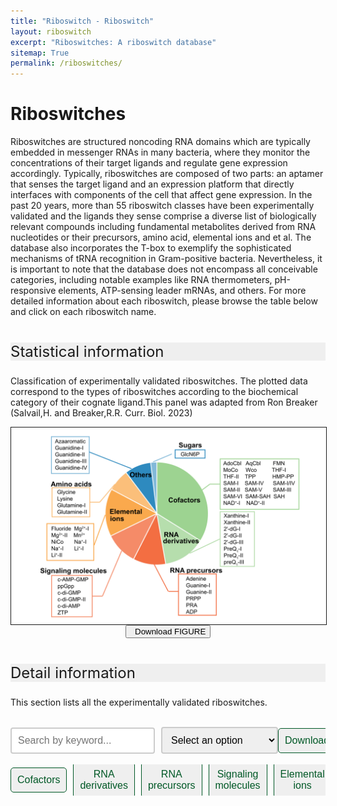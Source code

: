 ```yaml
---
title: "Riboswitch - Riboswitch"
layout: riboswitch
excerpt: "Riboswitches: A riboswitch database"
sitemap: True
permalink: /riboswitches/
---
```

<html lang="en">
<head>
<!--set sort order in table header begin-->
<meta http-equiv="Content-type" content="text/html; charset=utf-8">
  <meta name="viewport" content="width=device-width,initial-scale=1,user-scalable=no">
  <title>Ribozyme applications</title>
  <link rel="stylesheet" type="text/css" href="https://cdn.datatables.net/1.12.1/css/jquery.dataTables.min.css">
  <link rel="stylesheet" type="text/css" href="https://cdn.datatables.net/buttons/2.2.3/css/buttons.dataTables.min.css">

  <script type="text/javascript" src="https://code.jquery.com/jquery-3.5.1.js"></script>
  <script type="text/javascript" src="https://cdn.datatables.net/1.12.1/js/jquery.dataTables.min.js"></script>
  <!--set sort order in table header finish-->
  <style>
    .header_box {
    border: none;
    background: #efefef;
    font-size:24px
  }
  h2{
    font-size:20px;
    font-weight: bold;
  }
/* 按钮容器样式 */
    .button-container {
      display: flex;
      justify-content: left;
      align-items: center;
      height: 50px;
      overflow:auto
    }
    /* 按钮样式 */
    .button {
      display: block;
      padding: 10px;
      margin-right: 10px;
      text-align: center;
      background-color: #efefef;
      color: #005826;
      text-decoration: none;
      font-size: 16px;
      border: 1px solid #005826;
      border-radius: 5px;

    }
    /* 鼠标悬停样式 */
    .button:hover {
      background-color: #999;
      cursor: pointer;
    }
    /* 样式表格 */
    table {
        border: 2px solid #f8f8ff;
        border: 2px solid #767676;
		    border: 2px solid #767676;
		    border-radius: 5px;
		    background-color: #fff;
		    border-radius: 0;
        }
		  th {
        background-color: #719B71;
        background-color: #719B71;
        background-color: #005826;
        color: rgba(255,255,255,0.9);
		    cursor: pointer;
        }
		  td {
		    background-color: #ffffff;
		    background-color: #f9f9f9;
		    background-color: #f9f9f9;
		    }		
		  th, td {

		  padding: 10px 10px;
		}
    /* 隐藏所有 sheet */
    .sheet {
      display: none;
      overflow:auto
    }
    /* Style the search box */
  #searchBox {
    padding: 10px;
    font-size: 16px;
    border: 2px solid #ccc;
    border-radius: 4px;
    width: 300px;
  }
  /* Style the search box when it has focus */
  #searchBox:focus {
    outline: none;
    border-color: #2354C4;
  }
  /* Style the placeholder text */
  #searchBox::placeholder {
    font-size: 16px;
  }
  /* 搜索框和下载框水平布局 */
    .form-container {
      display: flex;
      align-items: center;
      overflow:auto
    }
    .form-container input {
      margin-right: 10px;
    }
    /* 下载框位置设置 */
    .form-container select {
      margin-left: auto;
      padding: 10px;
      font-size: 16px;
      border: 2px solid #ccc;
      border-radius: 4px;
      width: 300px;
    }
    .button.clicked {
    background-color: #999;
}

  </style>
</head>

<body onload="showSheet('sheet1')">
<h1 class="post-title" itemprop="name headline">Riboswitches</h1>
    
Riboswitches are structured noncoding RNA domains which are typically embedded in messenger RNAs in many bacteria, where they monitor the concentrations of their target ligands and regulate gene expression accordingly. Typically, riboswitches are composed of two parts: an aptamer that senses the target ligand and an expression platform that directly interfaces with components of the cell that affect gene expression.
In the past 20 years, more than 55 riboswitch classes have been experimentally validated and the ligands they sense comprise a diverse list of biologically relevant compounds including fundamental metabolites derived from RNA nucleotides or their precursors, amino acid, elemental ions and et al. 
The database also incorporates the T-box to exemplify the sophisticated mechanisms of tRNA recognition in Gram-positive bacteria. Nevertheless, it is important to note that the database does not encompass all conceivable categories, including notable examples like RNA thermometers, pH-responsive elements, ATP-sensing leader mRNAs, and others. For more detailed information about each riboswitch, please browse the table below and click on each riboswitch name.
<br><br>
        
<p class="header_box" >Statistical information </p>
<p>Classification of experimentally validated riboswitches. The plotted data correspond to the types of riboswitches according to the biochemical category of their cognate ligand.This panel was adapted from Ron Breaker (Salvail,H. and Breaker,R.R. Curr. Biol. 2023) </p>
<img src="/images/riboswitches/Classification_of_Riboswitches.svg" alt="drawing" style="width:1000px;display:block;margin:0 auto;border:solid 1px;border-radius:0;" class="img-responsive">
<div style="display: flex; justify-content: center;">
<a href="/downloads/riboswitches_page/Classification_of_Riboswitches.pdf" target="_blank" download="Classification_of_Riboswitches.pdf"><button class="btn btn-secondary"><span class="glyphicon glyphicon-download-alt"></span>&nbsp;&nbsp;Download FIGURE</button></a>   
</div>
<br>
<p class="header_box" >Detail information</p>

        
This section lists all the experimentally validated riboswitches.
<br><br>
<div class="form-container">
  <!-- 搜索框 -->
  <input type="text" id="searchBox" placeholder="Search by keyword..." onfocus="showAllSheets()" oninput="searchTables()"><br><br>
  <select id="downloadOptions">
    <option value="" disabled selected>Select an option</option>
    <option value="/downloads/riboswitches_page/Cofactors.xlsx">Cofactors</option>
    <option value="/downloads/riboswitches_page/RNA_derivatives.xlsx">RNA derivatives</option>
    <option value="/downloads/riboswitches_page/RNA_precursors.xlsx">RNA precursors</option>
    <option value="/downloads/riboswitches_page/Signaling_molecules.xlsx">Signaling molecules</option>
    <option value="/downloads/riboswitches_page/Elemental_ions.xlsx">Elemental ions</option>
    <option value="/downloads/riboswitches_page/Amino_acids.xlsx">Amino acids</option>
    <option value="/downloads/riboswitches_page/Sugars.xlsx">Sugars</option>
    <option value="/downloads/riboswitches_page/Others.xlsx">Others</option>
    <option value="/downloads/riboswitches_page/T-box.xlsx">T-box</option>
    <option value="/downloads/riboswitches_page/All_tables.xlsx">all table in this page </option>
  </select>
  <!-- Download button -->
  <button class="button" onclick="downloadExcel()">Download</button>
</div>
<br>
  <!-- 按钮 -->
  <div class="button-container">
      <button class="button" onclick="showSheet('sheet1')">Cofactors</button>
      <button class="button" onclick="showSheet('sheet2')">RNA derivatives</button>
      <button class="button" onclick="showSheet('sheet3')">RNA precursors</button>
      <button class="button" onclick="showSheet('sheet4')">Signaling molecules</button>
      <button class="button" onclick="showSheet('sheet5')">Elemental ions</button>
      <button class="button" onclick="showSheet('sheet6')">Amino acids</button>
      <button class="button" onclick="showSheet('sheet7')">Sugars</button>
      <button class="button" onclick="showSheet('sheet8')">Others</button>
      <button class="button" onclick="showSheet('sheet9')">T-box</button>
  </div>
        
<div id="sheet1" class="sheet">
    <h2>Cofactors</h2>
    <table id="cfttable">
      <thead>
      <tr>
        <th onclick="sortTable(0)">Name</th>
        <th onclick="sortTable(1)">Ligand</th>
        <th onclick="sortTable(2)">Description</th>
        <th onclick="sortTable(3)">Discovery</th>
        <th onclick="sortTable(4)">Rfam-name</th>
        <th onclick="sortTable(5)">Rfam-ID</th>
      </tr>
      </thead>
      <tbody>
        
      <tr>
        <td name="td0"><a href="https://ribocentre-switch.github.io/docs/Cobalamine" target="_blank"><b>AdoCbl</b></a></td>
        <td name="td1">Adenosylcobalamin</td>
        <td name="td2">Cobalamin riboswitch is a cis-regulatory element which is widely distributed in 5' untranslated regions of cobalamin related genes in bacteria to regulate adjacent genes related to cobalamin metabolism in response to cobalamin binding. Cobalamin riboswitches are broadly classified by the identity of the aptamer, and can be further classified into AdoCbl and AqCbl riboswitch.</td>
        <td name="td3"><a href="https://pubmed.ncbi.nlm.nih.gov/10852957/" target="_blank"><b>2000</b> </a></td>
        <td name="td4">AdoCbl riboswitch
Cobalamin riboswitch<br></td>
        <td name="td5">RF01482
RF00174</td>
      </tr>

            
      <tr>
        <td name="td0"><a href="https://ribocentre-switch.github.io/docs/Cobalamine" target="_blank"><b>AqCbl</b></a></td>
        <td name="td1">Aquocobalamin</td>
        <td name="td2">Cobalamin riboswitch is a cis-regulatory element which is widely distributed in 5' untranslated regions of cobalamin related genes in bacteria to regulate adjacent genes related to cobalamin metabolism in response to cobalamin binding. Cobalamin riboswitches are broadly classified by the identity of the aptamer, and can be further classified into AdoCbl and AqCbl riboswitch.</td>
        <td name="td3"><a href="https://pubmed.ncbi.nlm.nih.gov/10852957/" target="_blank"><b>2000</b> </a></td>
        <td name="td4">AdoCbl variant RNA<br></td>
        <td name="td5">RF01689</td>
      </tr>

            
      <tr>
        <td name="td0"><a href="https://ribocentre-switch.github.io/docs/FMN" target="_blank"><b>FMN</b></a></td>
        <td name="td1">Flain mononucleotide</td>
        <td name="td2">The FMN riboswitch (also known as RFN element) is a highly conserved RNA element which is found frequently in the 5'-untranslated regions of prokaryotic mRNAs that encode for flavin mononucleotide (FMN) biosynthesis and transport proteins. This element is a metabolite-dependent riboswitch that directly binds FMN in the absence of proteins, thus giving it the ability to regulate RNA expression by responding to changes in the concentration of FMN.</td>
        <td name="td3"><a href="https://pubmed.ncbi.nlm.nih.gov/10529804/" target="_blank"><b>1999</b> </a></td>
        <td name="td4">FMN riboswitch (RFN element)<br></td>
        <td name="td5">RF00050</td>
      </tr>

            
      <tr>
        <td name="td0"><a href="https://ribocentre-switch.github.io/docs/MoCo&Wco" target="_blank"><b>MoCo</b></a></td>
        <td name="td1">Molybdenum cofactor</td>
        <td name="td2">The Moco RNA motif is a conserved RNA structure that is presumed to be a riboswitch that binds molybdenum cofactor or the related tungsten cofactor. As these cofactors are not available in purified form, in vitro binding assays cannot be performed. However, the genetic data, complex structure of the RNA and the failure to detect a protein involved in the regulation suggest that the Moco RNA motif corresponds to a class of riboswitches.</td>
        <td name="td3"><a href="https://pubmed.ncbi.nlm.nih.gov/17621584/" target="_blank"><b>2007</b> </a></td>
        <td name="td4">Moco (molybdenum cofactor) riboswitch<br></td>
        <td name="td5">RF01055</td>
      </tr>

            
      <tr>
        <td name="td0"><a href="https://ribocentre-switch.github.io/docs/MoCo&Wco" target="_blank"><b>Wco</b></a></td>
        <td name="td1">Tungsten cofactor</td>
        <td name="td2">The Moco RNA motif is a conserved RNA structure that is presumed to be a riboswitch that binds molybdenum cofactor or the related tungsten cofactor. As these cofactors are not available in purified form, in vitro binding assays cannot be performed. However, the genetic data, complex structure of the RNA and the failure to detect a protein involved in the regulation suggest that the Moco RNA motif corresponds to a class of riboswitches.</td>
        <td name="td3"><a href="https://pubmed.ncbi.nlm.nih.gov/17621584/" target="_blank"><b>2007</b> </a></td>
        <td name="td4">None<br></td>
        <td name="td5">None</td>
      </tr>

            
      <tr>
        <td name="td0"><a href="https://ribocentre-switch.github.io/docs/THF" target="_blank"><b>THF-I</b></a></td>
        <td name="td1">Tetrahydrofolate</td>
        <td name="td2">THF riboswitches are a class of homologous RNAs in certain bacteria that bind tetrahydrofolate (THF) which are almost exclusively located in the probable 5' UTR of protein-coding genes,  encoding either folate transporters or enzymes involved in folate metabolism. THF riboswitches are found in a variety of <i>Bacillota</i>, specifically the <i>orders Clostridiales</i> and <i>Lactobacillales</i>, and more rarely in other lineages of bacteria.</td>
        <td name="td3"><a href="https://pubmed.ncbi.nlm.nih.gov/20659680/" target="_blank"><b>2010</b> </a></td>
        <td name="td4">THF riboswitch<br></td>
        <td name="td5">RF01831</td>
      </tr>

            
      <tr>
        <td name="td0"><a href="https://ribocentre-switch.github.io/docs/THF" target="_blank"><b>THF-II</b></a></td>
        <td name="td1">Tetrahydrofolate</td>
        <td name="td2">THF-II riboswitch (also known as folE RNA motif) is a conserved RNA structure that was discovered by bioinformatics. All known folE RNAs are present upstream of genes encoding GTP cyclohydrolase I, which performs a step in folate metabolism. folE RNAs have been shown to bind tetrahydrofolate and related molecules, leading to their designation as a second structural class of tetrahydrofolate riboswitches, called THF-II riboswitches.</td>
        <td name="td3"><a href="https://pubmed.ncbi.nlm.nih.gov/28977401/" target="_blank"><b>2017</b> </a></td>
        <td name="td4">folE RNA<br></td>
        <td name="td5">RF02977</td>
      </tr>

            
      <tr>
        <td name="td0"><a href="https://ribocentre-switch.github.io/docs/TPP" target="_blank"><b>TPP</b></a></td>
        <td name="td1">Thiamin pyrophosphate</td>
        <td name="td2">The TPP riboswitch, also known as the THI element and Thi-box riboswitch, is a highly conserved RNA secondary structure. It binds thiamine pyrophosphate (TPP) directly and modulates gene expression through a variety of mechanisms in archaea, bacteria and eukaryotes.</td>
        <td name="td3"><a href="https://pubmed.ncbi.nlm.nih.gov/11470904/" target="_blank"><b>2001</b> </a></td>
        <td name="td4">TPP riboswitch (THI element)<br></td>
        <td name="td5">RF00059</td>
      </tr>

            
      <tr>
        <td name="td0"><a href="https://ribocentre-switch.github.io/docs/HMP-PP" target="_blank"><b>HMP-PP</b></a></td>
        <td name="td1">Hydroxymethyl-pyrimidine pyrophosphate</td>
        <td name="td2">HMP-PP riboswitches are a class of homologous RNAs in certain bacteria that function as sensors of the thiamin precursor HMP-PP. The HMP-PP riboswitch was initially named as the ‘thiS motif’ because of its frequent association with a gene coding for the ThiS protein, which delivers sulfur to form the thiazole moiety of the thiamin precursor HET-P. The 3D structure of the HMP-PP riboswitch has not been solved yet.</td>
        <td name="td3"><a href="https://pubmed.ncbi.nlm.nih.gov/30902049/" target="_blank"><b>2019</b> </a></td>
        <td name="td4">None<br></td>
        <td name="td5">None</td>
      </tr>

            
      <tr>
        <td name="td0"><a href="https://ribocentre-switch.github.io/docs/SAM-I_clan" target="_blank"><b>SAM-I</b></a></td>
        <td name="td1">S-adenosylmethionine</td>
        <td name="td2">This family is a member of clan (CL00012), which contains the following 3 members:SAM-I, SAM-I-IV-variant, SAM-IV, they are a kind of riboswitch that specifically binds S-adenosylmethionine (SAM), whose members share a common binding core but have widely divergent peripheral architectures.</td>
        <td name="td3"><a href="https://pubmed.ncbi.nlm.nih.gov/10094622/" target="_blank"><b>1998</b> </a></td>
        <td name="td4">SAM riboswitch (S box leader)<br></td>
        <td name="td5">RF00162</td>
      </tr>

            
      <tr>
        <td name="td0"><a href="https://ribocentre-switch.github.io/docs/SAM-I_clan" target="_blank"><b>SAM-IV</b></a></td>
        <td name="td1">S-adenosylmethionine</td>
        <td name="td2">This family is a member of clan (CL00012), which contains the following 3 members:SAM-I, SAM-I-IV-variant, SAM-IV, they are a kind of riboswitch that specifically binds S-adenosylmethionine (SAM), whose members share a common binding core but have widely divergent peripheral architectures.</td>
        <td name="td3"><a href="https://pubmed.ncbi.nlm.nih.gov/17621584/" target="_blank"><b>2007</b> </a></td>
        <td name="td4">S-adenosyl methionine (SAM) riboswitch<br></td>
        <td name="td5">RF00634</td>
      </tr>

            
      <tr>
        <td name="td0"><a href="https://ribocentre-switch.github.io/docs/SAM-I_clan" target="_blank"><b>SAM-I/IV</b></a></td>
        <td name="td1">S-adenosylmethionine</td>
        <td name="td2">This family is a member of clan (CL00012), which contains the following 3 members:SAM-I, SAM-I-IV-variant, SAM-IV, they are a kind of riboswitch that specifically binds S-adenosylmethionine (SAM), whose members share a common binding core but have widely divergent peripheral architectures.</td>
        <td name="td3"><a href="https://pubmed.ncbi.nlm.nih.gov/20230605/" target="_blank"><b>2010</b> </a></td>
        <td name="td4">SAM-I/IV variant riboswitch<br></td>
        <td name="td5">RF01725</td>
      </tr>

            
      <tr>
        <td name="td0"><a href="https://ribocentre-switch.github.io/docs/SAM-II_clan" target="_blank"><b>SAM-II</b></a></td>
        <td name="td1">S-adenosylmethionine</td>
        <td name="td2">This family consists of two members: SAM-II and SAM-V riboswitch, The SAM-II riboswitch is a RNA element found predominantly in Alphaproteobacteria that binds S-adenosyl methionine (SAM). SAM-V riboswitch is the fifth known riboswitch to bind S-adenosyl methionine (SAM).</td>
        <td name="td3"><a href="https://pubmed.ncbi.nlm.nih.gov/16086852/" target="_blank"><b>2005</b> </a></td>
        <td name="td4">SAM riboswitch (alpha-proteobacteria)<br></td>
        <td name="td5">RF00521</td>
      </tr>

            
      <tr>
        <td name="td0"><a href="https://ribocentre-switch.github.io/docs/SAM-II_clan" target="_blank"><b>SAM-V</b></a></td>
        <td name="td1">S-adenosylmethionine</td>
        <td name="td2">This family consists of two members: SAM-II and SAM-V riboswitch, The SAM-II riboswitch is a RNA element found predominantly in Alphaproteobacteria that binds S-adenosyl methionine (SAM). SAM-V riboswitch is the fifth known riboswitch to bind S-adenosyl methionine (SAM).</td>
        <td name="td3"><a href="https://pubmed.ncbi.nlm.nih.gov/19531245/" target="_blank"><b>2009</b> </a></td>
        <td name="td4">SAM-V riboswitch<br></td>
        <td name="td5">RF01826</td>
      </tr>

            
      <tr>
        <td name="td0"><a href="https://ribocentre-switch.github.io/docs/SAM-III" target="_blank"><b>SAM-III</b></a></td>
        <td name="td1">S-adenosylmethionine</td>
        <td name="td2">The S<sub>MK</sub>box riboswitch (also known as SAM-III) is an RNA element that regulates gene expression in bacteria.</td>
        <td name="td3"><a href="https://pubmed.ncbi.nlm.nih.gov/16491091/" target="_blank"><b>2006</b> </a></td>
        <td name="td4">SMK box translational riboswitch (SAM-III)<br></td>
        <td name="td5">RF01767</td>
      </tr>

            
      <tr>
        <td name="td0"><a href="https://ribocentre-switch.github.io/docs/SAM-VI" target="_blank"><b>SAM-VI</b></a></td>
        <td name="td1">S-adenosylmethionine</td>
        <td name="td2">SAM-VI is predominantly found in Bifidobacterium and exhibits some similarities to the SAM-III (Smk box) riboswitch class</td>
        <td name="td3"><a href="https://pubmed.ncbi.nlm.nih.gov/29106323/" target="_blank"><b>2018</b> </a></td>
        <td name="td4">SAM-VI riboswitch<br></td>
        <td name="td5">RF02885</td>
      </tr>

            
      <tr>
        <td name="td0"><a href="https://ribocentre-switch.github.io/docs/SAM-SAH" target="_blank"><b>SAM-SAH</b></a></td>
        <td name="td1">S-adenosylmethionine and S-adenosylhomocysteine</td>
        <td name="td2">The SAM–SAH riboswitch is a conserved RNA structure in certain bacteria that binds S-adenosylmethionine (SAM) and S-adenosylhomocysteine (SAH) and is therefore presumed to be a riboswitch.</td>
        <td name="td3"><a href="https://pubmed.ncbi.nlm.nih.gov/20230605/" target="_blank"><b>2010</b> </a></td>
        <td name="td4">SAM/SAH riboswitch<br></td>
        <td name="td5">RF01727</td>
      </tr>

            
      <tr>
        <td name="td0"><a href="https://ribocentre-switch.github.io/docs/SAH" target="_blank"><b>SAH</b></a></td>
        <td name="td1">S-adenosylhomocysteine</td>
        <td name="td2">SAH riboswitches are a kind of riboswitch that bind S-adenosylhomocysteine (SAH). SAH riboswitches typically up-regulate genes involved in recycling SAH to create more SAM (or the metabolically related methionine).</td>
        <td name="td3"><a href="https://pubmed.ncbi.nlm.nih.gov/18374645/" target="_blank"><b>2008</b> </a></td>
        <td name="td4">S-adenosyl-L-homocysteine riboswitch<br></td>
        <td name="td5">RF01057</td>
      </tr>

            
      <tr>
        <td name="td0"><a href="https://ribocentre-switch.github.io/docs/NAD" target="_blank"><b>NAD<sup>+</sup>-I</b></a></td>
        <td name="td1">Nicotinamide adenine dinucleotide</td>
        <td name="td2">NAD<sup>+</sup>-I riboswitch is the first class of riboswitches that recognize NAD<sup>+</sup>. It is usually located upstream of <i>nadA</i> genes within the phylum Acidobacteria, which encode quinolinate synthetase, an enzyme that performs a step in NAD<sup>+</sup> synthesis.</td>
        <td name="td3"><a href="https://pubmed.ncbi.nlm.nih.gov/28977401/" target="_blank"><b>2017</b> </a></td>
        <td name="td4">nadA RNA<br></td>
        <td name="td5">RF03013</td>
      </tr>

            
      <tr>
        <td name="td0"><a href="https://ribocentre-switch.github.io/docs/NAD2" target="_blank"><b>NAD<sup>+</sup>-II</b></a></td>
        <td name="td1">Nicotinamide adenine dinucleotide</td>
        <td name="td2">NAD<sup>+</sup>-II riboswitch is the second class of riboswitches that recognize NAD<sup>+</sup>. It is usually associated with <i>pnuC</i> genes, and PnuC proteins are known to transport nicotinamide riboside (NR), which is a component of the ubiquitous and abundant enzyme cofactor nicotinamide adenine dinucleotide (NAD<sup>+</sup>).</td>
        <td name="td3"><a href="https://pubmed.ncbi.nlm.nih.gov/33970790/" target="_blank"><b>2021</b> </a></td>
        <td name="td4">None<br></td>
        <td name="td5">None</td>
      </tr>

            
	</tbody>
    </table>
</div>        

<div id="sheet2" class="sheet">
    <h2>RNA derivatives</h2>
    <table id="rnadetable">
      <thead>
      <tr>
        <th onclick="sortTable(0)">Name</th>
        <th onclick="sortTable(1)">Ligand</th>
        <th onclick="sortTable(2)">Description</th>
        <th onclick="sortTable(3)">Discovery</th>
        <th onclick="sortTable(4)">Rfam-name</th>
        <th onclick="sortTable(5)">Rfam-ID</th>
      </tr>
      </thead>
      <tbody>
        
        <tr>
            <td name="td0"><a href="https://ribocentre-switch.github.io/docs/Xanthine" target="_blank"><b>Xanthine-I</b></a></td>
            <td name="td1">Xanthine</td>
            <td name="td2">There are two classes of xanthine riboswitches. The xanthine-I riboswitch, formerly known as the NMT1 motif RNA, is tightly binds 8-azaxanthine, xanthine, and uric acid. Xanthine-II riboswitch is a class of xanthine-sensing guanine riboswitch variants.</td>
            <td name="td3"><a href="https://pubmed.ncbi.nlm.nih.gov/32345632/" target="_blank"><b>2020</b> </a></td>
            <td name="td4">Xanthine riboswitch (NMT1 RNA)<br></td>
            <td name="td5">RF03054</td>
        </tr>

            
        <tr>
            <td name="td0"><a href="https://ribocentre-switch.github.io/docs/Xanthine" target="_blank"><b>Xanthine-II</b></a></td>
            <td name="td1">Xanthine</td>
            <td name="td2">There are two classes of xanthine riboswitches. The xanthine-I riboswitch, formerly known as the NMT1 motif RNA, is tightly binds 8-azaxanthine, xanthine, and uric acid. Xanthine-II riboswitch is a class of xanthine-sensing guanine riboswitch variants.</td>
            <td name="td3"><a href="https://pubmed.ncbi.nlm.nih.gov/35622895/" target="_blank"><b>2022</b> </a></td>
            <td name="td4">None<br></td>
            <td name="td5">NA</td>
        </tr>

            
        <tr>
            <td name="td0"><a href="https://ribocentre-switch.github.io/docs/2-dG" target="_blank"><b>2'-dG-I</b></a></td>
            <td name="td1">2'-Deoxyguanosine</td>
            <td name="td2">Carrying an aptamer domain similar in sequence and secondary structure to the guanine riboswitch, the 2'-dG-I riboswitch exhibits improved affinities for 2'-deoxyguanosine (2'-dG) and guanosine, and contains a uracil ribonucleotide in a conserved position of the ligand-binding aptamer domain. The 2'-dG-I riboswitch has atomic-resolution structural model.</td>
            <td name="td3"><a href="https://pubmed.ncbi.nlm.nih.gov/17911257/" target="_blank"><b>2007</b> </a></td>
            <td name="td4">Purine riboswitch<br></td>
            <td name="td5">RF00167</td>
        </tr>

            
        <tr>
            <td name="td0"><a href="https://ribocentre-switch.github.io/docs/2-dG" target="_blank"><b>2'-dG-II</b></a></td>
            <td name="td1">2'-Deoxyguanosine</td>
            <td name="td2">Carrying an aptamer domain similar in sequence and secondary structure to the guanine riboswitch, the 2'-dG-II riboswitch exhibits improved affinities for 2'-deoxyguanosine (2'-dG), 3'-deoxyguanosine (3'-dG) and guanosine, and contains a uracil ribonucleotide in a conserved position of the ligand-binding aptamer domain. The 2'-dG-II riboswitch also has atomic-resolution structural model.</td>
            <td name="td3"><a href="https://pubmed.ncbi.nlm.nih.gov/28265071/" target="_blank"><b>2017</b> </a></td>
            <td name="td4">2dG-II<br></td>
            <td name="td5">RF03165</td>
        </tr>

            
        <tr>
            <td name="td0"><a href="https://ribocentre-switch.github.io/docs/2-dG" target="_blank"><b>2'-dG-III</b></a></td>
            <td name="td1">2'-Deoxyguanosine</td>
            <td name="td2">Carrying an aptamer domain similar in sequence and secondary structure to the guanine riboswitch, the 2'-dG-III riboswitch exhibits improved affinities for 2'-deoxyguanosine (2'-dG), 3'-deoxyguanosine (3'-dG) and guanosine, and contains a uracil ribonucleotide in a conserved position of the ligand-binding aptamer domain</td>
            <td name="td3"><a href="https://pubmed.ncbi.nlm.nih.gov/35622895/" target="_blank"><b>2022</b> </a></td>
            <td name="td4">None<br></td>
            <td name="td5">None</td>
        </tr>

            
        <tr>
            <td name="td0"><a href="https://ribocentre-switch.github.io/docs/PreQ" target="_blank"><b>PreQ<sub>1</sub>-I</b></a></td>
            <td name="td1">Prequeusine-1</td>
            <td name="td2">PreQ<sub>1</sub> is a guanine-derived nucleobase that is known to be incorporated in the wobble position of tRNAs containing the GUN anticodon sequence and then further modified to yield queuosine (Q). PreQ<sub>1</sub>-I has a distinctly small aptamer, ranging from 25 to 45 nucleotides long, and it is represented by RNAs sub-classified as 'type 1', 'type 2' and 'type 3'.</td>
            <td name="td3"><a href="https://pubmed.ncbi.nlm.nih.gov/17384645/" target="_blank"><b>2007</b> </a></td>
            <td name="td4">PreQ1 riboswitch<br></td>
            <td name="td5">RF00522</td>
        </tr>

            
        <tr>
            <td name="td0"><a href="https://ribocentre-switch.github.io/docs/PreQ" target="_blank"><b>PreQ<sub>1</sub>-II</b></a></td>
            <td name="td1">Prequeusine-1</td>
            <td name="td2">PreQ<sub>1</sub>-II riboswitch, only found in <i>Lactobacillales</i>, has a larger and more complex consensus sequence and structure than preQ<sub>1</sub>-I riboswitch, with an average of 58 nucleotides composing its aptamer, which forms as many as five base-paired substructures</td>
            <td name="td3"><a href="https://pubmed.ncbi.nlm.nih.gov/18305186/" target="_blank"><b>2008</b> </a></td>
            <td name="td4">preQ1-II (pre queuosine) riboswitch<br></td>
            <td name="td5">RF01054</td>
        </tr>

            
        <tr>
            <td name="td0"><a href="https://ribocentre-switch.github.io/docs/PreQ" target="_blank"><b>preQ<sub>1</sub>-III</b></a></td>
            <td name="td1">Prequeusine-1</td>
            <td name="td2">PreQ<sub>1</sub>-III riboswitch has a distinct structure and is also larger in aptamer size than preQ<sub>1</sub>-I riboswitch, ranging from 33 to 58 nucleotides.</td>
            <td name="td3"><a href="https://pubmed.ncbi.nlm.nih.gov/25036777/" target="_blank"><b>2014</b> </a></td>
            <td name="td4">PreQ1-III riboswitch<br></td>
            <td name="td5">RF02680</td>
        </tr>

            
	</tbody>
    </table>
</div>       

<div id="sheet3" class="sheet">
    <h2>RNA precursors</h2>
    <table id="rnapretable">
    <thead>
      <tr>
        <th onclick="sortTable(0)">name</th>
        <th onclick="sortTable(1)">Ligand</th>
        <th onclick="sortTable(2)">Description</th>
        <th onclick="sortTable(3)">Discovery</th>
        <th onclick="sortTable(4)">Rfam-name</th>
        <th onclick="sortTable(5)">Rfam-ID</th>
      </tr>
      </thead>
      <tbody>
        
      <tr>
        <td name="td0"><a href="https://ribocentre-switch.github.io/docs/Adenine" target="_blank"><b>Adenine</b></a></td>
        <td name="td1">Adenine</td>
        <td name="td2">Carrying an aptamer domain similar in sequence and secondary structure to the guanine riboswitch, the adenine riboswitch selectively recognizes adenine, and contains a uracil ribonucleotide in position 74 of the adenine-binding aptamer domain. <i>B. subtilis ydhL</i> (also called <i>pbuE</i>) and two RNAs (<i>add</i> genes) from <i>Clostridium perfringens</i> and <i>Vibrio vulnificus</i> harbor adenine riboswitches in their mRNA elements.</td>
        <td name="td3"><a href="https://pubmed.ncbi.nlm.nih.gov/14718920/" target="_blank"><b>2004</b> </a></td>
        <td name="td4">Purine riboswitch<br></td>
        <td name="td5">RF00167</td>
      </tr>

            
      <tr>
        <td name="td0"><a href="https://ribocentre-switch.github.io/docs/Guanine" target="_blank"><b>Guanine-I</b></a></td>
        <td name="td1">Guanine</td>
        <td name="td2">The guanine riboswitch selectively recognizes guanine, and contains a cytosine ribonucleotide in a specific position of the guanine-binding aptamer domain, most commonly associated with genes encoding phosphoribosyltransferase (PRT) enzymes. The guanine-I riboswitch has been shown to control gene expression through transcriptional termination.</td>
        <td name="td3"><a href="https://pubmed.ncbi.nlm.nih.gov/12787499/" target="_blank"><b>2003</b> </a></td>
        <td name="td4">Purine riboswitch<br></td>
        <td name="td5">RF00167</td>
      </tr>

            
      <tr>
        <td name="td0"><a href="https://ribocentre-switch.github.io/docs/Guanine" target="_blank"><b>Guanine-II</b></a></td>
        <td name="td1">Guanine</td>
        <td name="td2">The guanine riboswitch selectively recognizes guanine, and contains a cytosine ribonucleotide in a specific position of the guanine-binding aptamer domain, most commonly associated with genes encoding phosphoribosyltransferase (PRT) enzymes. The guanine-II riboswitch is consistent with a genetic "ON" switch.</td>
        <td name="td3"><a href="https://pubmed.ncbi.nlm.nih.gov/35622895/" target="_blank"><b>2022</b> </a></td>
        <td name="td4">Purine riboswitch<br></td>
        <td name="td5">RF00167</td>
      </tr>

            
      <tr>
        <td name="td0"><a href="https://ribocentre-switch.github.io/docs/PRPP" target="_blank"><b>PRPP</b></a></td>
        <td name="td1">Phosphoribosyl Pyrophosphate</td>
        <td name="td2">The <i>ykkC</i> RNAs were initially found in 2004. Phosphoribosyl pyrophosphate (PRPP, 5-phospho-α-D-ribose 1-diphosphate) was identified as the ligand for <i>ykkC</i> subtype 2b RNAs (PRPP riboswitches).</td>
        <td name="td3"><a href="https://pubmed.ncbi.nlm.nih.gov/29504937/" target="_blank"><b>2018</b> </a></td>
        <td name="td4">None<br></td>
        <td name="td5">None</td>
      </tr>

            
      <tr>
        <td name="td0"><a href="https://ribocentre-switch.github.io/docs/PRA" target="_blank"><b>PRA</b></a></td>
        <td name="td1">5-phospho-Dribosylamine</td>
        <td name="td2">The PRA riboswitch (<i>Fibro-purF</i> RNA motif) is a conserved RNA structure that was discovered by bioinformatics. All known <i>Fibro-purF</i> RNAs are found upstream of <i>purF</i> genes, which encode amidophosphoribosyltransferase that participates in the biosynthesis of biological purine molecules.</td>
        <td name="td3"><a href="https://pubmed.ncbi.nlm.nih.gov/32843366/" target="_blank"><b>2020</b> </a></td>
        <td name="td4">Fibro-purF RNA<br></td>
        <td name="td5">RF02974</td>
      </tr>

            
      <tr>
        <td name="td0"><a href="https://ribocentre-switch.github.io/docs/ADP" target="_blank"><b>ADP</b></a></td>
        <td name="td1">Adenosine diphosphate</td>
        <td name="td2">The <i>ykkC</i> RNAs were initially found in 2004. The <i>ykkC</i> subtype 2c RNAs were proved to recognize adenosine and cytidine 5′-diphosphate molecules in either their ribose or deoxyribose forms (ADP, dADP, CDP, and dCDP) in 2019.</td>
        <td name="td3"><a href="https://pubmed.ncbi.nlm.nih.gov/30081631/" target="_blank"><b>2019</b> </a></td>
        <td name="td4">None<br></td>
        <td name="td5">None</td>
      </tr>

            
      </tbody>
    </table>
</div>       
        
<div id="sheet4" class="sheet">
    <h2>Signaling molecules</h2>
    <table id="smtable">
      <thead>
      <tr>
        <th onclick="sortTable(0)">Name</th>
        <th onclick="sortTable(1)">Ligand</th>
        <th onclick="sortTable(2)">Description</th>
        <th onclick="sortTable(3)">Discovery</th>
        <th onclick="sortTable(4)">Rfam-name</th>
        <th onclick="sortTable(5)">Rfam-ID</th>
      </tr>
      </thead>
      <tbody>
        
       <tr>
         <td name="td0"><a href="https://ribocentre-switch.github.io/docs/c-AMP-GMP" target="_blank"><b>c-AMP-GMP</b></a></td>
         <td name="td1">Cyclic AMP-GMP</td>
         <td name="td2">The c-AMP-GMP riboswitch (also known as c-GAMP riboswitch) form a class of riboswitch that binds specifically to cyclic AMP-GMP. Previously annotated as the c-di-GMP-I riboswitch, its mutant c-AMP-GMP riboswitch is able to bind to a second messenger, c-AMP-GMP. The c-AMP-GMP riboswitch recognizes c-AMP-GMP and controls a group of genes important for utilizing iron oxide (III) in external power generation. The riboswitch are predominantly found in species of <i>Bacillales</i>, <i>Clostridia</i>, <i>Deltaproteobacteria</i>, and <i>Gammaproteobacteria</i> .</td>
         <td name="td3"><a href="https://pubmed.ncbi.nlm.nih.gov/25848023/" target="_blank"><b>2015</b> </a></td>
         <td name="td4">None<br></td>
         <td name="td5">None</td>
        </tr>

            
       <tr>
         <td name="td0"><a href="https://ribocentre-switch.github.io/docs/ppGpp" target="_blank"><b>ppGpp</b></a></td>
         <td name="td1">Guanosine tetraphosphate</td>
         <td name="td2">The ppGpp riboswitches, originally identified by bioinformatics and classified as subtypes 2a of "The ykkC motif", form a class of riboswitch that specifically bind guanosine tetraphosphate (ppGpp), which is a well-known alarmone produced during various stresses including stringent response, causing by a shortage of amino acids. The ppGpp riboswitches control genes involved in biosynthesis and transport of branched-chain amino acids and genes encoding for glutamate synthase and the ATP-binding cassette transporters (ABC transporters).</td>
         <td name="td3"><a href="https://pubmed.ncbi.nlm.nih.gov/29784782/" target="_blank"><b>2018</b> </a></td>
         <td name="td4">None<br></td>
         <td name="td5">None</td>
        </tr>

            
       <tr>
         <td name="td0"><a href="https://ribocentre-switch.github.io/docs/c-di-GMP" target="_blank"><b>c-di-GMP</b></a></td>
         <td name="td1">Cyclic di-GMP</td>
         <td name="td2">The c-di-GMP-I riboswitches are a class of riboswitch that specifically bind cyclic di-GMP, which is a second messenger that is used in a variety of microbial processes including virulence, motility and biofilm formation. The c-di-GMP-I riboswitches were originally identified by bioinformatics as a conserved RNA-like structure called the "GEMM motif". These riboswitches are present in a wide variety of bacteria, and are most common in <i>Clostridia</i> and certain varieties of <i>Pseudomonadota</i>. The riboswitches are present in pathogens such as <i>Clostridium difficile</i>, <i>Vibrio cholerae</i> (which causes cholera) and <i>Bacillus anthracis</i> (which causes anthrax). <i>Geobacter uraniumreducens</i> is predicted to have 30 instances of this riboswitch in its genome. A bacteriophage that infects <i>C. difficile</i> is predicted to carry a cyclic di-GMP-I riboswitch, which it might use to detect and exploit the physiological state of bacteria that it infects.</td>
         <td name="td3"><a href="https://pubmed.ncbi.nlm.nih.gov/18635805/" target="_blank"><b>2008</b> </a></td>
         <td name="td4">Cyclic di-GMP-I riboswitch
c-di-GMP-I-GGC riboswitch
c-di-GMP-I-UAU riboswitch<br></td>
         <td name="td5">RF01051
RF03167
RF03168</td>
        </tr>

            
       <tr>
         <td name="td0"><a href="https://ribocentre-switch.github.io/docs/c-di-GMP" target="_blank"><b>c-di-GMP-II</b></a></td>
         <td name="td1">Cyclic di-GMP</td>
         <td name="td2">The c-di-GMP-II riboswitches form a class of riboswitches that specifically bind cyclic di-GMP, a second messenger used in multiple bacterial processes such as virulence, motility and biofilm formation. The c-di-GMP-II riboswitches are structurally unrelated to c-di-GMP-I riboswitches, though they have the same function. The c-di-GMP-II riboswitches were discovered by bioinformatics, and are common in species within the class <i>Clostridia</i> and the <i>genus Deinococcus</i>. They are also found in some other bacterial lineages. There is significant overlap between species that use c-di-GMP-I and c-di-GMP-II riboswitches, as both riboswitch classes are common in <i>Clostridia</i>.</td>
         <td name="td3"><a href="https://pubmed.ncbi.nlm.nih.gov/20705859/" target="_blank"><b>2010</b> </a></td>
         <td name="td4">Cyclic di-GMP-II riboswitch
c-di-GMP-II-GAG riboswitch
c-di-GMP-II-GCG riboswitch<br></td>
         <td name="td5">RF01786
RF03169
RF03170</td>
        </tr>

            
       <tr>
         <td name="td0"><a href="https://ribocentre-switch.github.io/docs/c-di-AMP" target="_blank"><b>c-di-AMP</b></a></td>
         <td name="td1">Cyclic di-AMP</td>
         <td name="td2">The YdaO/YuaA leader (now called the c-di-AMP riboswitch) is a conserved RNA structure found upstream of the <i>ydaO</i> and <i>yuaA</i> genes in <i>Bacillus subtilis</i> and related genes in other bacteria. Its secondary structure and gene associations were predicted by bioinformatics. These RNAs function as riboswitches, and sense the signaling molecule cyclic di-AMP.</td>
         <td name="td3"><a href="https://pubmed.ncbi.nlm.nih.gov/24141192/" target="_blank"><b>2013</b> </a></td>
         <td name="td4">YdaO/YuaA leader<br></td>
         <td name="td5">RF00379</td>
        </tr>

            
       <tr>
         <td name="td0"><a href="https://ribocentre-switch.github.io/docs/ZTP" target="_blank"><b>ZTP</b></a></td>
         <td name="td1">ZTP</td>
         <td name="td2">The ZMP/ZTP riboswitch (called the <i>pfl</i> RNA motif before) refers to a conserved RNA structure present in some bacteria and originally discovered using bioinformatics. ZMP/ZTP riboswitch is consistently present in genomic locations that likely correspond to the 5' UTRs of protein-coding genes. This arrangement in bacteria is commonly associated with cis-regulatory elements.</td>
         <td name="td3"><a href="https://pubmed.ncbi.nlm.nih.gov/25616067/" target="_blank"><b>2015</b> </a></td>
         <td name="td4">ZMP/ZTP riboswitch<br></td>
         <td name="td5">RF01750</td>
        </tr>

            
      </tbody>
    </table>
</div>

<div id="sheet5" class="sheet">
    <h2>Elemental ions</h2>
    <table id="eletable">
      <thead>
      <tr>
        <th onclick="sortTable(0)">name</th>
        <th onclick="sortTable(1)">Ligand</th>
        <th onclick="sortTable(2)">Description</th>
        <th onclick="sortTable(3)">Discovery</th>
        <th onclick="sortTable(4)">Rfam-name</th>
        <th onclick="sortTable(5)">Rfam-ID</th>
      </tr>
      </thead>
      <tbody>
        
      <tr>
         <td name="td0"><a href="https://ribocentre-switch.github.io/docs/Fluoride" target="_blank"><b>Fluoride</b></a></td>
         <td name="td1">F<sup>-</sup></td>
         <td name="td2">The fluoride riboswitch (formerly called the <i>crcB</i> RNA motif) is a conserved RNA structure identified by bioinformatics in a wide variety of bacteria and archaea. These RNAs were later shown to function as riboswitches that sense fluoride ions. These "fluoride riboswitches" increase expression of downstream genes when fluoride levels are elevated, and the genes are proposed to help mitigate the toxic effects of very high levels of fluoride.</td>
         <td name="td3"><a href="https://pubmed.ncbi.nlm.nih.gov/20230605/" target="_blank"><b>2010</b> </a></td>
         <td name="td4">Fluoride riboswitch (crcB)<br></td>
         <td name="td5">RF01734</td>
      </tr>

            
      <tr>
         <td name="td0"><a href="https://ribocentre-switch.github.io/docs/Magnesium" target="_blank"><b>Mg<sup>2+</sup>-I</b></a></td>
         <td name="td1">Mg<sup>2+</sup>-I</td>
         <td name="td2">The Ykok leader or M-box is a Mg-sensing RNA structure that controls the expression of Magnesium ion transport proteins in bacteria. It is a distinct structure to the Magnesium responsive RNA element. Examples of the conserved M-box RNA structure occur upstream of each of the three major families of Mg transporters (CorA, MgtE and MgtA/MgtB) in various bacterial species.</td>
         <td name="td3"><a href="https://pubmed.ncbi.nlm.nih.gov/15096624/" target="_blank"><b>2004</b> </a></td>
         <td name="td4">M-box riboswitch (ykoK leader)<br></td>
         <td name="td5">RF00380</td>
      </tr>

            
      <tr>
         <td name="td0"><a href="https://ribocentre-switch.github.io/docs/Magnesium" target="_blank"><b>Mg<sup>2+</sup>-II</b></a></td>
         <td name="td1">Mg<sup>2+</sup>-I</td>
         <td name="td2">The Magnesium responsive RNA element is a cis-regulatory element that regulates the expression of the magnesium transporter protein MgtA. It is located in the 5' UTR of this gene. A recent report suggests that the RNA element targets the mgtA transcript for degradation by RNase E when cells are grown in high Mg<sup>2+</sup> environments.</td>
         <td name="td3"><a href="https://pubmed.ncbi.nlm.nih.gov/16615891/" target="_blank"><b>2006</b> </a></td>
         <td name="td4">Magnesium Sensor<br></td>
         <td name="td5">RF01056</td>
      </tr>

            
      <tr>
         <td name="td0"><a href="https://ribocentre-switch.github.io/docs/Manganese" target="_blank"><b>Mn<sup>2+</sup></b></a></td>
         <td name="td1">Mn<sup>2+</sup></td>
         <td name="td2">The yybP-ykoY leader RNA element was originally discovered in <i>E. coli</i> during a large scale screen and was named SraF. This family was later found to exist upstream of the yybP and ykoY genes in <i>B. subtilis</i>. The<i>yybP-ykoY</i> element was later proposed to be manganese-responsive after another associated family of genes, YebN/MntP, was shown to encode Mn efflux pumps in several bacteria. Genetic data and a crystal structure confirmed that <i>yybP-ykoY</i> is a manganese riboswitch that directly binds Mn<sup>2+</sup>.</td>
         <td name="td3"><a href="https://pubmed.ncbi.nlm.nih.gov/15096624/" target="_blank"><b>2004</b> </a></td>
         <td name="td4">yybP-ykoY manganese riboswitch<br></td>
         <td name="td5">RF00080</td>
      </tr>

            
      <tr>
         <td name="td0"><a href="https://ribocentre-switch.github.io/docs/NiCo" target="_blank"><b>NiCo</b></a></td>
         <td name="td1">Ni<sup>2+</sup> and Co<sup>2+</sup></td>
         <td name="td2">The NiCo riboswitch is a riboswitch that senses nickel or cobalt ions. Iron responsiveness is also a generalproperty of the <i>czcD</i> family. Thus, it is an RNA molecule that specifically binds these metal ions, and regulates genes accordingly.</td>
         <td name="td3"><a href="https://pubmed.ncbi.nlm.nih.gov/25794617/" target="_blank"><b>2015</b> </a></td>
         <td name="td4">NiCo riboswitch<br></td>
         <td name="td5">RF02683</td>
      </tr>

            
      <tr>
         <td name="td0"><a href="https://ribocentre-switch.github.io/docs/Na" target="_blank"><b>Na<sup>+</sup>-I</b></a></td>
         <td name="td1">Na<sup>+</sup>-I</td>
         <td name="td2">The DUF1646 RNA motif is a conserved RNA structure that was discovered by bioinformatics. The genes apparently regulated by DUF1646 RNAs are often related to the transportation of sodium ions. A DUF1646 RNA occurs upstream of an operon in <i>Enterococcus hirae</i> that was shown to regulate the downstream genes based on sodium ion concentrations. However, it is unclear whether this DUF1646 RNA participates in sodium-based gene regulation.</td>
         <td name="td3"><a href="https://pubmed.ncbi.nlm.nih.gov/28977401/" target="_blank"><b>2017</b> </a></td>
         <td name="td4">Na+ riboswitch (DUF1646 RNA)<br></td>
         <td name="td5">RF03071</td>
      </tr>

            
      <tr>
         <td name="td0"><a href="https://ribocentre-switch.github.io/docs/Na" target="_blank"><b>Na<sup>+</sup>-II</b></a></td>
         <td name="td1">Na<sup>+</sup>-I</td>
         <td name="td2">None</td>
         <td name="td3"><a href="None" target="_blank"><b>None</b> </a></td>
         <td name="td4">None<br></td>
         <td name="td5">None</td>
      </tr>

            
      <tr>
         <td name="td0"><a href="https://ribocentre-switch.github.io/docs/Li" target="_blank"><b>Li<sup>+</sup>-I</b></a></td>
         <td name="td1">Li<sup>+</sup></td>
         <td name="td2">The <i>nhaA</i>-I RNA motif is a conserved RNA structure that was discovered by bioinformatics. <i>nhaA</i>-I motif RNAs are found in <i>Acidobacteriota</i>, alpha-, beta- and Gammaproteobacteria, <i>Verrucomicrobiota</i> and the tentative phylum NC10. <i>nhaA</i>-I RNAs typically occur upstream of genes that encode exchangers of sodium ions and protons. In 2022, Breaker et al. identified <i>nhaA</i>-I motif as Li<sup>+</sup>-I riboswitches.</td>
         <td name="td3"><a href="https://pubmed.ncbi.nlm.nih.gov/28977401/" target="_blank"><b>2017</b> </a></td>
         <td name="td4">nhaA-I RNA<br></td>
         <td name="td5">RF03057</td>
      </tr>

            
      <tr>
         <td name="td0"><a href="https://ribocentre-switch.github.io/docs/Li" target="_blank"><b>Li<sup>+</sup>-II</b></a></td>
         <td name="td1">Li<sup>+</sup></td>
         <td name="td2">The <i>nhaA</i>-II RNA motif is a conserved RNA structure that was discovered by bioinformatics. <i>nhaA</i>-II motifs are found in <i>Caulobacterales</i>.<i>nhaA</i>-I RNAs typically occur upstream of genes that encode exchangers of sodium ions and protons. In 2022, Breaker et al. identified <i>nhaA</i>-II motif as Li<sup>+</sup>-II riboswitches.</td>
         <td name="td3"><a href="https://pubmed.ncbi.nlm.nih.gov/28977401/" target="_blank"><b>2017</b> </a></td>
         <td name="td4">nhaA-II RNA<br></td>
         <td name="td5">RF03038</td>
      </tr>

            
      </tbody>
    </table>
</div>

<div id="sheet6" class="sheet">
    <h2>Amino acids</h2>
    <table id="amintable">
     <thead>
      <tr>
        <th onclick="sortTable(0)">Name</th>
        <th onclick="sortTable(1)">Ligand</th>
        <th onclick="sortTable(2)">Description</th>
        <th onclick="sortTable(3)">Discovery</th>
        <th onclick="sortTable(4)">Rfam-name</th>
        <th onclick="sortTable(5)">Rfam-ID</th>
      </tr>
      </thead>
      <tbody>
        
      <tr>
         <td name="td0"><a href="https://ribocentre-switch.github.io/docs/Glycine" target="_blank"><b>Glycine</b></a></td>
         <td name="td1">Glycine</td>
         <td name="td2">The bacterial glycine riboswitch is an RNA element that can bind the amino acid glycine. Glycine riboswitches usually consist of two metabolite-binding aptamer domains with similar structures in tandem. The aptamers were originally thought to cooperatively bind glycine to regulate the expression of downstream genes. It is thought that when glycine is in excess it will bind to both aptamers to activate these genes and facilitate glycine degradation.</td>
         <td name="td3"><a href="https://pubmed.ncbi.nlm.nih.gov/15472076/" target="_blank"><b>2004</b> </a></td>
         <td name="td4">Glycine riboswitch<br></td>
         <td name="td5">RF00504</td>
      </tr>
            
      <tr>
         <td name="td0"><a href="https://ribocentre-switch.github.io/docs/Lysine" target="_blank"><b>Lysine</b></a></td>
         <td name="td1">Lysine</td>
         <td name="td2">The Lysine riboswitch is a metabolite binding RNA element found within certain messenger RNAs that serve as a precision sensor for the amino acid lysine. Allosteric rearrangement of mRNA structure is mediated by ligand binding, and this results in modulation of gene expression. Lysine riboswitch are most abundant in Bacillota and Gammaproteobacteria where they are found upstream of a number of genes involved in lysine biosynthesis, transport and catabolism.</td>
         <td name="td3"><a href="https://pubmed.ncbi.nlm.nih.gov/14597663/" target="_blank"><b>2003</b> </a></td>
         <td name="td4">Lysine riboswitch<br></td>
         <td name="td5">RF00168</td>
      </tr>
            
      <tr>
         <td name="td0"><a href="https://ribocentre-switch.github.io/docs/Glutamine" target="_blank"><b>Glutamine-I</b></a></td>
         <td name="td1">Glutamine</td>
         <td name="td2">The glutamine riboswitch is a conserved RNA structure that can bind glutamine. It is present in a variety of lineages of cyanobacteria, as well as some phages that infect cyanobacteria. It is also found in DNA extracted from uncultivated bacteria living in the ocean that are presumably species of cyanobacteria. <i>glnA</i> RNAs are found in the presumed 5' untranslated regions of genes encoding multiple classes of protein that are involved in nitrogen metabolism. The most prominent of these protein classes are ammonium transporters, the enzymes glutamine synthetase and glutamate synthase and <i>PII</i> protein, which itself regulates nitrogen metabolism.</td>
         <td name="td3"><a href="https://pubmed.ncbi.nlm.nih.gov/21282981/" target="_blank"><b>2011</b> </a></td>
         <td name="td4">Glutamine riboswitch<br></td>
         <td name="td5">RF01739</td>
      </tr>
            
      <tr>
         <td name="td0"><a href="https://ribocentre-switch.github.io/docs/Glutamine" target="_blank"><b>Glutamine-II</b></a></td>
         <td name="td1">Glutamine</td>
         <td name="td2">The glutamine-II riboswitch is a conserved RNA structure that can bind glutamine. It refers to a conserved RNA structure identified by bioinformatics in the cyanobacterial genera <i>Synechococcus</i> and <i>Prochlorococcus</i> and one phage that infects such bacteria. It was also detected in marine samples of DNA from uncultivated bacteria, which are presumably other species of cyanobacteria.</td>
         <td name="td3"><a href="https://pubmed.ncbi.nlm.nih.gov/21282981/" target="_blank"><b>2011</b> </a></td>
         <td name="td4">Glutamine-II riboswitch (downstream peptide RNA)<br></td>
         <td name="td5">RF01704</td>
      </tr>
            
      </tbody>
    </table>
</div>        

<div id="sheet7" class="sheet">
    <h2>Sugars</h2>
    <table id="sugtable">
      <thead>
      <tr>
        <th onclick="sortTable(0)">name</th>
        <th onclick="sortTable(1)">Ligand</th>
        <th onclick="sortTable(2)">Description</th>
        <th onclick="sortTable(3)">Discovery</th>
        <th onclick="sortTable(4)">Rfam-name</th>
        <th onclick="sortTable(5)">Rfam-ID</th>
      </tr>
      </thead>
      <tbody>
        
      <tr>
         <td name="td0"><a href="https://ribocentre-switch.github.io/docs/GlcN6P" target="_blank"><b>GlcN6P</b></a></td>
         <td name="td1">Glucosamine-6-phosphate</td>
         <td name="td2">The glucosamine-6-phosphate riboswitch (GlcN6P riboswitch) is an RNA structure that regulates the <i>glmS</i> gene by responding to concentrations of GlcN6P, while also catalyzing a self-cleaving chemical reaction. This leads to the degradation of the mRNA containing the ribozyme, lowering production of GlcN6P. GlcN6P is essential for cell wall biosynthesis and the <i>glmS</i> gene encodes for an enzyme that catalyzes its formation from fructose-6-phosphate and glutamine. The RNA is the first riboswitch found to be a self-cleaving ribozyme, discovered through bioinformatics.</td>
         <td name="td3"><a href="https://pubmed.ncbi.nlm.nih.gov/15029187" target="_blank"><b>2004</b> </a></td>
         <td name="td4">glmS glucosamine-6-phosphate activated ribozyme<br></td>
         <td name="td5">RF00234</td>
      </tr>

            
      </tbody>
    </table>
</div>        
        
<div id="sheet9" class="sheet">
    <h2>T-box</h2>
    <table id="tboxtable">
      <thead>
      <tr>
        <th onclick="sortTable(0)">Name</th>
        <th onclick="sortTable(1)">Ligand</th>
        <th onclick="sortTable(2)">Description</th>
        <th onclick="sortTable(3)">Discovery</th>
        <th onclick="sortTable(4)">Rfam-name</th>
        <th onclick="sortTable(5)">Rfam-ID</th>
      </tr>
      </thead>
      <tbody>
            
      <tr>
        <td name="td0"><a href="https://ribocentre-switch.github.io/docs/T-box" target="_blank"><b>T-box</b></a></td>
        <td name="td1">tRNA</td>
        <td name="td2">Usually found in gram-positive bacteria, the T box leader sequence is an RNA element that controls gene expression through the regulation of translation by binding directly to a specific tRNA and sensing its aminoacylation state. This interaction controls expression of downstream aminoacyl-tRNA synthetase genes, amino acid biosynthesis, and uptake-related genes in a negative feedback loop. The uncharged tRNA acts as the effector for transcription antitermination of genes in the T-box leader family. The anticodon of a specific tRNA base pairs to a specifier sequence within the T-box motif, and the NCCA acceptor tail of the tRNA base pairs to a conserved bulge in the T-box antiterminator hairpin.</td>
        <td name="td3"><a href="https://pubmed.ncbi.nlm.nih.gov/1735721/" target="_blank"><b>1992</b> </a></td>
        <td name="td4">T-box leader<br></td>
        <td name="td5">RF00230</td>
      </tr>

                
      </tbody>
    </table>
</div>

<div id="sheet8" class="sheet">
    <h2>Others</h2>
    <table id="othtable">
      <thead>
      <tr>
        <th onclick="sortTable(0)">Name</th>
        <th onclick="sortTable(1)">Ligand</th>
        <th onclick="sortTable(2)">Description</th>
        <th onclick="sortTable(3)">Discovery</th>
        <th onclick="sortTable(4)">Rfam-name</th>
        <th onclick="sortTable(5)">Rfam-ID</th>
      </tr>
      </thead>
      <tbody>
        
      <tr>
         <td name="td0"><a href="https://ribocentre-switch.github.io/docs/Azaaromatic" target="_blank"><b>Azaaromatic</b></a></td>
         <td name="td1">Azaaromatic</td>
         <td name="td2">The azaaromatic riboswitch was named <i>yjdF</i> RNA. <i>yjdF</i> RNAs appear to function as riboswitches that sense azaaromatic compounds, although the precise compound or set of compounds that is sensed by this riboswitch in the cell remains unclear. Most <i>yjdF</i> RNAs are located in bacteria classified within the phylum Bacillota.</td>
         <td name="td3"><a href="https://pubmed.ncbi.nlm.nih.gov/26843526/" target="_blank"><b>2016</b> </a></td>
         <td name="td4">yjdF RNA<br></td>
         <td name="td5">RF01764</td>
      </tr>
            
      <tr>
         <td name="td0"><a href="https://ribocentre-switch.github.io/docs/Guanidine" target="_blank"><b>Guanidine-I</b></a></td>
         <td name="td1">Guanidine</td>
         <td name="td2">Four classes of riboswitches have been identified that bind the cationic molecule guanidine (Gdm<sup>+</sup> ). Now known as guanidine-I, -II, -III and -IV riboswitches.</td>
         <td name="td3"><a href="https://pubmed.ncbi.nlm.nih.gov/27989440/" target="_blank"><b>2017</b> </a></td>
         <td name="td4">Guanidine-I riboswitch<br></td>
         <td name="td5">RF00442</td>
      </tr>
            
      <tr>
         <td name="td0"><a href="https://ribocentre-switch.github.io/docs/Guanidine" target="_blank"><b>Guanidine-II</b></a></td>
         <td name="td1">Guanidine</td>
         <td name="td2">Four classes of riboswitches have been identified that bind the cationic molecule guanidine (Gdm<sup>+</sup> ). Now known as guanidine-I, -II, -III and -IV riboswitches.</td>
         <td name="td3"><a href="https://pubmed.ncbi.nlm.nih.gov/28001368/" target="_blank"><b>2017</b> </a></td>
         <td name="td4">Guanidine-II riboswitch<br></td>
         <td name="td5">RF01068</td>
      </tr>
            
      <tr>
         <td name="td0"><a href="https://ribocentre-switch.github.io/docs/Guanidine" target="_blank"><b>Guanidine-III</b></a></td>
         <td name="td1">Guanidine</td>
         <td name="td2">Four classes of riboswitches have been identified that bind the cationic molecule guanidine (Gdm<sup>+</sup> ). Now known as guanidine-I, -II, -III and -IV riboswitches.</td>
         <td name="td3"><a href="https://pubmed.ncbi.nlm.nih.gov/28001372/" target="_blank"><b>2017</b> </a></td>
         <td name="td4">Guanidine-III riboswitch<br></td>
         <td name="td5">RF01763</td>
      </tr>
            
      <tr>
         <td name="td0"><a href="https://ribocentre-switch.github.io/docs/Guanidine" target="_blank"><b>Guanidine-IV</b></a></td>
         <td name="td1">Guanidine</td>
         <td name="td2">Four classes of riboswitches have been identified that bind the cationic molecule guanidine (Gdm<sup>+</sup> ). Now known as guanidine-I, -II, -III and -IV riboswitches.</td>
         <td name="td3"><a href="https://pubmed.ncbi.nlm.nih.gov/33236895/" target="_blank"><b>2020</b> </a></td>
         <td name="td4">None<br></td>
         <td name="td5">None</td>
      </tr>
            
      </tbody>
    </table>
</div>        
                
<script>
  var tables = [];
    var currentSheet = 'sheet1';
     $(document).ready(function() {
    $.noConflict();
    tables.push($('#cfttable').DataTable({
      dom: 'Bfrtip',
      buttons: [
        'copy', 'csv', 'excel', 'pdf', 'print'
      ]
    }));

    tables.push($('#rnadetable').DataTable({
      dom: 'Bfrtip',
      buttons: [
        'copy', 'csv', 'excel', 'pdf', 'print'
      ]
    }));

    tables.push($('#rnapretable').DataTable({
      dom: 'Bfrtip',
      buttons: [
        'copy', 'csv', 'excel', 'pdf', 'print'
      ]
    }));
    tables.push($('#smtable').DataTable({
      dom: 'Bfrtip',
      buttons: [
        'copy', 'csv', 'excel', 'pdf', 'print'
      ]
    }));
    tables.push($('#eletable').DataTable({
      dom: 'Bfrtip',
      buttons: [
        'copy', 'csv', 'excel', 'pdf', 'print'
      ]
    }));


    
    tables.push($('#amintable').DataTable({
      dom: 'Bfrtip',
      buttons: [
        'copy', 'csv', 'excel', 'pdf', 'print'
      ]
    }));
    tables.push($('#sugtable').DataTable({
      dom: 'Bfrtip',
      buttons: [
        'copy', 'csv', 'excel', 'pdf', 'print'
      ]
    }));
    tables.push($('#tboxtable').DataTable({
      dom: 'Bfrtip',
      buttons: [
        'copy', 'csv', 'excel', 'pdf', 'print'
      ]
    }));
    tables.push($('#othtable').DataTable({
      dom: 'Bfrtip',
      buttons: [
        'copy', 'csv', 'excel', 'pdf', 'print'
      ]
    }));
    
    
    // Hide the search box for DataTables
      $('#cfttable_filter').css('display', 'none');
      $('#rnadetable_filter').css('display', 'none');
      $('#rnapretable_filter').css('display', 'none');
       $('#smtable_filter').css('display', 'none');
      $('#eletable_filter').css('display', 'none');
      $('#amintable_filter').css('display', 'none');
      $('#sugtable_filter').css('display', 'none');
      $('#tboxtable_filter').css('display', 'none');
      $('#othtable_filter').css('display', 'none');
      
      // Show the initial sheet (sheet1) and hide others
    showSheet('sheet1');
    hideAllSheetsExcept('sheet1');
  });

  function sortTable(columnIndex) {
    // TODO: Add sorting logic based on the columnIndex
  }

  

function downloadExcel() {
  var selectElement = document.getElementById('downloadOptions');
  var selectedValue = selectElement.value;

  // Check if a valid option was selected
  if (selectedValue !== '') {
    // Create a temporary link element with the download URL
    var link = document.createElement('a');
    link.href = selectedValue;
    link.download = selectedValue.split('/').pop(); // Set the filename to the last part of the URL
    document.body.appendChild(link);

    // Trigger a click event on the link to start the download
    link.click();

    // Remove the link from the DOM
    document.body.removeChild(link);
  }
}
	
	
	function showSheet(sheetId) {
    // Hide the current sheet
    if (currentSheet) {
        var currentSheetElement = document.getElementById(currentSheet);
        currentSheetElement.style.display = 'none';
    }

    // Show the selected sheet
    var sheet = document.getElementById(sheetId);
    sheet.style.display = 'block';

    // Update the current sheet
    currentSheet = sheetId;

    // Get all buttons
    var buttons = document.querySelectorAll('.button');

    // Remove clicked class from all buttons
    buttons.forEach(function(btn) {
        btn.classList.remove('clicked');
    });

    // Add clicked class to the clicked button using event.target
    event.target.classList.add('clicked');
}

  function hideAllSheetsExcept(sheetId) {
    var sheets = document.getElementsByClassName('sheet');
    for (var i = 0; i < sheets.length; i++) {
      var sheet = sheets[i];
      if (sheet.id !== sheetId) {
        sheet.style.display = 'none';
      }
    }
    }

    function showAllSheets() {
      var sheets = document.getElementsByClassName('sheet');
      for (var i = 0; i < sheets.length; i++) {
        sheets[i].style.display = 'block';
      }
    }

    function searchTables() {
      var keyword = $('#searchBox').val().toLowerCase();

      tables.forEach(function(table) {
        table.search(keyword).draw();
      });
      // Filter the sheets based on search results
    filterSheets();
  }

  function filterSheets() {
    var keyword = $('#searchBox').val().toLowerCase();
    var sheets = document.getElementsByClassName('sheet');

    for (var i = 0; i < sheets.length; i++) {
      var sheet = sheets[i];
      var table = tables[i];

      var displaySheet = false;

      table.rows().eq(0).each(function(index) {
        var row = table.row(index);
        var rowData = row.data().join(' ').toLowerCase();
        var display = rowData.includes(keyword) ? '' : 'none';
        row.nodes().to$().css('display', display);

        if (display !== 'none') {
          displaySheet = true;
        }
      });

      if (displaySheet) {
        $('#' + sheet.id).show();
      } else {
        $('#' + sheet.id).hide();
      }
    }
  }  
  </script>
        
    </body>
</html><br><br>
        